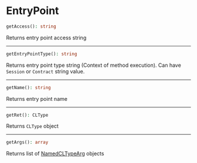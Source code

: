 # EntryPoint

```php
getAccess(): string
```
Returns entry point access string

---
```php
getEntryPointType(): string
```
Returns entry point type string (Context of method execution). Can have `Session` or `Contract` string value.

---
```php
getName(): string
```
Returns entry point name

---
```php
getRet(): CLType
```
Returns `CLType` object

---
```php
getArgs(): array
```
Returns list of [NamedCLTypeArg](NamedCLTypeArg.md) objects
